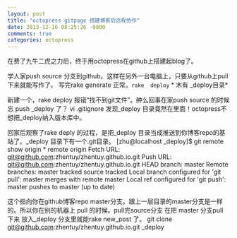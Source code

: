 ```yaml
---
layout: post
title: "octopress gitpage 搭建博客后远程协作"
date: 2013-12-16 08:25:26 -0800
comments: true
categories: octopress
---
```


在费了九牛二虎之力后，终于用octopress在github上搭建起blog了。

学人家push source  分支到github。这样在另外一台电脑上，只要从github上pull下来就能写作了。
写完rake generate 正常。`rake  deploy` * 木有 _deploy目录*

新建一个，rake deploy 报错“找不到git文件”。肿么回事在家push  source 的时候忘 push _deploy 了？
vi .gitignore 发现_deploy 目录竟然在里面！octopress不想把_deploy纳入版本库中。

回家后观察了rake deply 的过程，是把_deploy 目录当成推送到你博客repo的基站了。_deploy 目录下有一个.git目录。
       [zhu@localhost _deploy]$ git remote show origin
    * remote origin
      Fetch URL: git@github.com:zhentuy/zhentuy.github.io.git
      Push  URL: git@github.com:zhentuy/zhentuy.github.io.git
      HEAD branch: master
      Remote branches:
        master tracked
        source tracked
      Local branch configured for 'git pull':
        master merges with remote master
      Local ref configured for 'git push':
        master pushes to master (up to date) 

这个指向你在github博客repo  master分支。跟上一层目录的master分支是一样的。所以你在别的机器上
pull 的时候。pull完source分支  在把 master 分支pull 下来 放入_deploy 分支里就能rake new_post 了。
    git clone git@github.com:zhentuy/zhentuy.github.io.git _deploy
